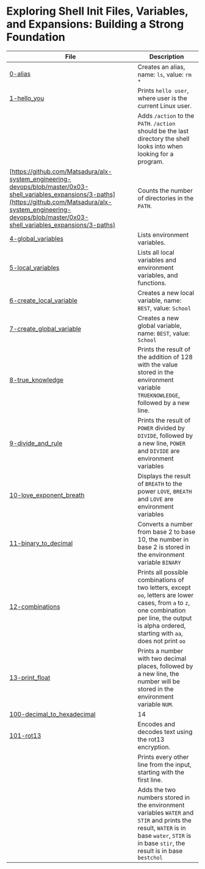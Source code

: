 # Exploring Shell Init Files, Variables, and Expansions: Building a Strong Foundation
| File      | Description |
|-----------|-----|
| [0-alias](https://github.com/Matsadura/alx-system_engineering-devops/blob/master/0x03-shell_variables_expansions/0-alias)     | Creates an alias, name: ``ls``, value: ``rm *``  |
| [1-hello_you](https://github.com/Matsadura/alx-system_engineering-devops/blob/master/0x03-shell_variables_expansions/1-hello_you)     | Prints ``hello user``, where user is the current Linux user.  |
| []()      | Adds ``/action`` to the ``PATH``. ``/action`` should be the last directory the shell looks into when looking for a program.  |
| [https://github.com/Matsadura/alx-system_engineering-devops/blob/master/0x03-shell_variables_expansions/3-paths](https://github.com/Matsadura/alx-system_engineering-devops/blob/master/0x03-shell_variables_expansions/3-paths)     | Counts the number of directories in the ``PATH``.  |
| [4-global_variables](https://github.com/Matsadura/alx-system_engineering-devops/blob/master/0x03-shell_variables_expansions/4-global_variables)     | Lists environment variables.  |
| [5-local_variables](https://github.com/Matsadura/alx-system_engineering-devops/blob/master/0x03-shell_variables_expansions/5-local_variables)      | Lists all local variables and environment variables, and functions.  |
| [6-create_local_variable](https://github.com/Matsadura/alx-system_engineering-devops/blob/master/0x03-shell_variables_expansions/6-create_local_variable)     | Creates a new local variable, name: ``BEST``, value: ``School``  |
| [7-create_global_variable](https://github.com/Matsadura/alx-system_engineering-devops/blob/master/0x03-shell_variables_expansions/7-create_global_variable)     | Creates a new global variable, name: ``BEST``, value: ``School``  |
| [8-true_knowledge](https://github.com/Matsadura/alx-system_engineering-devops/blob/master/0x03-shell_variables_expansions/8-true_knowledge)     | Prints the result of the addition of 128 with the value stored in the environment variable ``TRUEKNOWLEDGE``, followed by a new line.  |
| [9-divide_and_rule](https://github.com/Matsadura/alx-system_engineering-devops/blob/master/0x03-shell_variables_expansions/9-divide_and_rule)      | Prints the result of ``POWER`` divided by ``DIVIDE``, followed by a new line, ``POWER`` and ``DIVIDE`` are environment variables  |
| [10-love_exponent_breath](https://github.com/Matsadura/alx-system_engineering-devops/blob/master/0x03-shell_variables_expansions/10-love_exponent_breath)      | Displays the result of ``BREATH`` to the power ``LOVE``, ``BREATH`` and ``LOVE`` are environment variables  |
| [11-binary_to_decimal](https://github.com/Matsadura/alx-system_engineering-devops/blob/master/0x03-shell_variables_expansions/11-binary_to_decimal)       | Converts a number from base 2 to base 10, the number in base 2 is stored in the environment variable ``BINARY``  |
| [12-combinations](https://github.com/Matsadura/alx-system_engineering-devops/blob/master/0x03-shell_variables_expansions/12-combinations)      | Prints all possible combinations of two letters, except ``oo``, letters are lower cases, from ``a`` to ``z``, one combination per line, the output ìs alpha ordered, starting with ``aa``, does not print ``oo``  |
| [13-print_float](https://github.com/Matsadura/alx-system_engineering-devops/blob/master/0x03-shell_variables_expansions/13-print_float)      | Prints a number with two decimal places, followed by a new line, the number will be stored in the environment variable ``NUM``.  |
| [100-decimal_to_hexadecimal](https://github.com/Matsadura/alx-system_engineering-devops/blob/master/0x03-shell_variables_expansions/100-decimal_to_hexadecimal)      | 14  |
| [101-rot13](https://github.com/Matsadura/alx-system_engineering-devops/blob/master/0x03-shell_variables_expansions/101-rot13)    | Encodes and decodes text using the rot13 encryption.  |
| []()     | Prints every other line from the input, starting with the first line.  |
| []()     | Adds the two numbers stored in the environment variables ``WATER`` and ``STIR`` and prints the result, ``WATER`` is in base ``water``, ``STIR`` is in base ``stir``, the result is in base ``bestchol``  |
